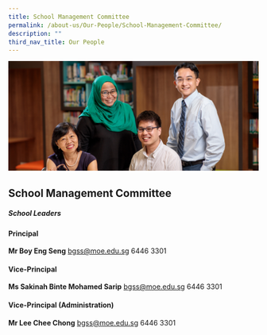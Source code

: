 ```yaml
---
title: School Management Committee
permalink: /about-us/Our-People/School-Management-Committee/
description: ""
third_nav_title: Our People
---
```

![](/images/Our-People.jpg)

School Management Committee
---------------------------

##### **School Leaders**

#### **Principal**

**Mr Boy Eng Seng** bgss@moe.edu.sg 6446 3301

#### **Vice-Principal**

**Ms Sakinah Binte Mohamed Sarip** bgss@moe.edu.sg 6446 3301

#### **Vice-Principal (Administration)**

**Mr Lee Chee Chong** bgss@moe.edu.sg 6446 3301